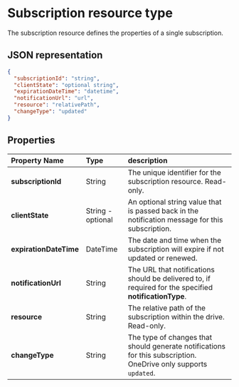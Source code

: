 # Subscription resource type

The subscription resource defines the properties of a single subscription.

## JSON representation

<!-- {
"blockType": "resource",
"@odata.type": "oneDrive.subscription",
"optionalProperties": [ "clientState", "expirationDateTime", "resource", "subscriptionId", "changeType" ]
} -->
```json
{
  "subscriptionId": "string",
  "clientState": "optional string",
  "expirationDateTime": "datetime",
  "notificationUrl": "url",
  "resource": "relativePath",
  "changeType": "updated"
}
```

## Properties

| Property Name          | Type                          | description                                                                                            |
|:-----------------------|:------------------------------|:-------------------------------------------------------------------------------------------------------|
| **subscriptionId**     | String                        | The unique identifier for the subscription resource. Read-only.                                        |
| **clientState**        | String - optional             | An optional string value that is passed back in the notification message for this subscription.        |
| **expirationDateTime** | DateTime                      | The date and time when the subscription will expire if not updated or renewed.                         |
| **notificationUrl**    | String                        | The URL that notifications should be delivered to, if required for the specified **notificationType**. |
| **resource**           | String                        | The relative path of the subscription within the drive. Read-only.                                     |
| **changeType**         | String                        | The type of changes that should generate notifications for this subscription. OneDrive only supports `updated`. |


<!-- {
  "type": "#page.annotation",
  "description": "",
  "keywords": "",
  "section": "documentation",
  "tocPath": "Resources/Subscription"
} -->
